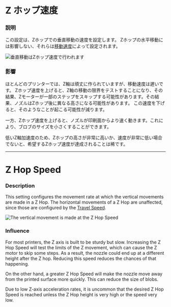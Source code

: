 Z ホップ速度
====
### **説明**
この設定は、Zホップでの垂直移動の速度を設定します。 Zホップの水平移動には影響しない、それらは[移動速度](speed_travel.md)によって設定されます。

![垂直移動はZホップ速度で行われます](../images/speed_z_hop.svg)

### **影響**
ほとんどのプリンターでは、Z軸は頑丈に作られていますが、移動速度は遅いです。 Zホップ速度を上げると、Z軸の移動の限界をテストすることになり、その結果、Zモーターが一部のステップをスキップする可能性があります。その結果、ノズルはZホップ後に異なる高さになる可能性があります。 この速度を下げると、そのようなことが起こる可能性が減ります。

一方、Zホップ速度を上げると、ノズルが印刷面からより速く動きます。これにより、ブロブのサイズを小さくすることができます。

低いZ軸加速度のため、Zホップの高さが非常に高いか、速度が非常に低い場合でないと、希望するZホップ速度が達成されることは稀です。

---

Z Hop Speed
====
### **Description**
This setting configures the movement rate at which the vertical movements are made in a Z Hop. The horizontal movements of a Z Hop are unaffected, since those are configured by the [Travel Speed](speed_travel.md).

![The vertical movement is made at the Z Hop Speed](../images/speed_z_hop.svg)

### **Influence**
For most printers, the Z axis is built to be sturdy but slow. Increasing the Z Hop Speed will test the limits of the Z movement, which can cause the Z motor to skip some steps. As a result, the nozzle could end up at a different height after the Z hop. Reducing this speed reduces the chances of that happening.

On the other hand, a greater Z Hop Speed will make the nozzle move away from the printed surface more quickly. This can reduce the size of blobs.

Due to low Z-axis acceleration rates, it is uncommon that the desired Z Hop Speed is reached unless the Z Hop height is very high or the speed very low.